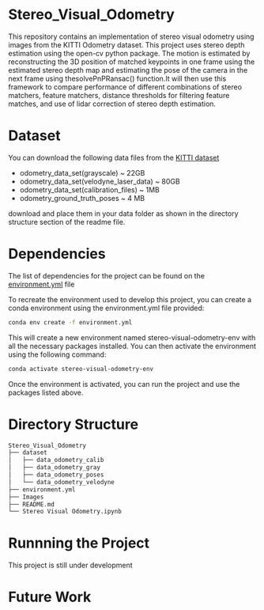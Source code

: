 # Stereo_Visual_Odometry
This repository contains an implementation of stereo visual odometry using images from the KITTI Odometry dataset. This project uses stereo depth estimation using the open-cv python package. The motion is estimated by reconstructing the 3D position of matched keypoints in one frame using the estimated stereo depth map and estimating the pose of the camera in the next frame using thesolvePnPRansac() function.It will then use this framework to compare performance of different combinations of stereo matchers, feature matchers, distance thresholds for filtering feature matches, and use of lidar correction of stereo depth estimation.


# Dataset

You can download the following data files from the [KITTI dataset](https://www.cvlibs.net/datasets/kitti/eval_odometry.php)

* odometry_data_set(grayscale) ~ 22GB
* odometry_data_set(velodyne_laser_data) ~ 80GB
* odometry_data_set(calibration_files) ~ 1MB
* odometry_ground_truth_poses ~ 4 MB

download and place them in your data folder as shown in the directory structure section of the readme file. 

# Dependencies 
The list of dependencies for the project can be found on the [environment.yml](environment.yml) file 

To recreate the environment used to develop this project, you can create a conda environment using the environment.yml file provided:
``` bash
conda env create -f environment.yml
```

This will create a new environment named stereo-visual-odometry-env with all the necessary packages installed. You can then activate the environment using the following command:

``` bash
conda activate stereo-visual-odometry-env
```

Once the environment is activated, you can run the project and use the packages listed above.

# Directory Structure

``` bash
Stereo_Visual_Odometry
├── dataset
│   ├── data_odometry_calib
│   ├── data_odometry_gray
│   ├── data_odometry_poses
│   └── data_odometry_velodyne
├── environment.yml
├── Images
├── README.md
└── Stereo Visual Odometry.ipynb

```

# Runnning the Project 

 This project is still under development

# Future Work



